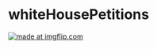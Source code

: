 # whiteHousePetitions

<a href="https://imgflip.com/gif/3ot5lr"><img src="https://i.imgflip.com/3ot5lr.gif" title="made at imgflip.com"/></a>
